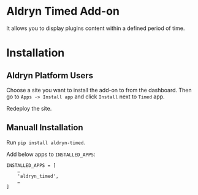 Aldryn Timed Add-on
===================

It allows you to display plugins content within a defined period of time.

Installation
============

Aldryn Platform Users
---------------------

Choose a site you want to install the add-on to from the dashboard. Then go to ``Apps -> Install app`` and click ``Install`` next to ``Timed`` app.

Redeploy the site.

Manuall Installation
--------------------

Run ``pip install aldryn-timed``.

Add below apps to ``INSTALLED_APPS``:

    INSTALLED_APPS = [
        …
        'aldryn_timed',
        …
    ]

